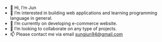 - 👋 Hi, I’m Jun
- 👀 I’m interested in building web applications and learning programming language in general. 
- 🌱 I’m currently on developing e-commerce website. 
- 💞️ I’m looking to collaborate on any type of projects. 
- 📫 Please contact me via email sungjun94@gmail.com

<!---
hwangs12/hwangs12 is a ✨ special ✨ repository because its `README.md` (this file) appears on your GitHub profile.
You can click the Preview link to take a look at your changes.
--->
